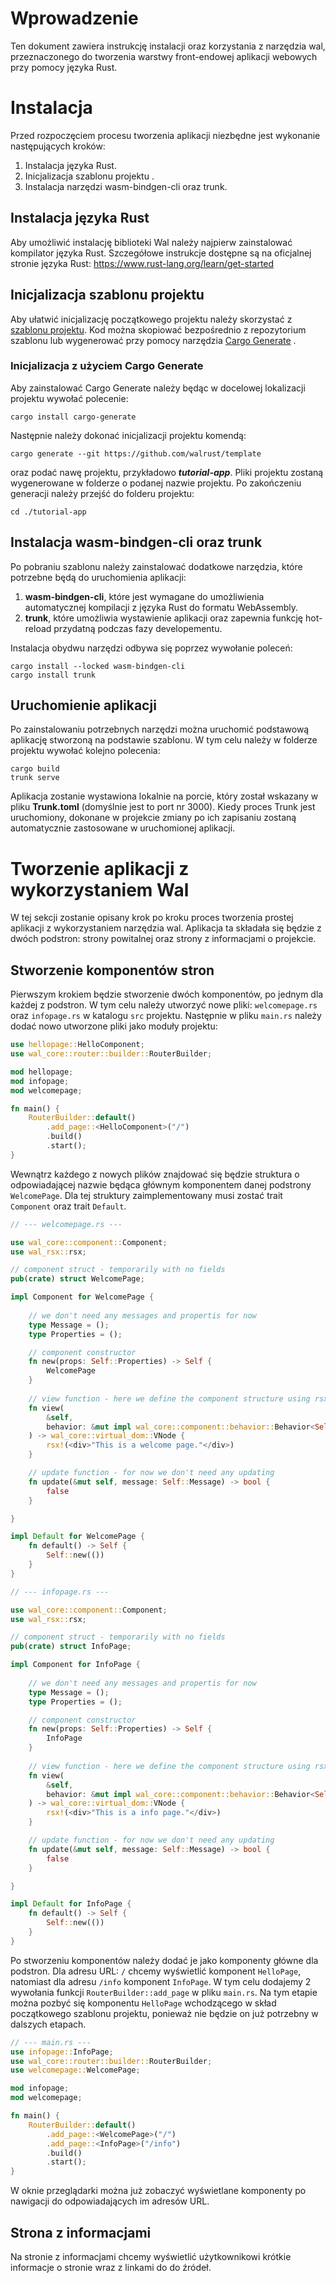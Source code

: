 # Wprowadzenie

Ten dokument zawiera instrukcję instalacji oraz korzystania z narzędzia wal, przeznaczonego do tworzenia warstwy front-endowej aplikacji webowych przy pomocy języka Rust.

# Instalacja

Przed rozpoczęciem procesu tworzenia aplikacji niezbędne jest wykonanie następujących kroków:

1. Instalacja języka Rust.
2. Inicjalizacja szablonu projektu .
3. Instalacja narzędzi wasm-bindgen-cli oraz trunk.

## Instalacja języka Rust

Aby umożliwić instalację biblioteki Wal należy najpierw zainstalować kompilator języka Rust. Szczegółowe instrukcje dostępne są na oficjalnej stronie języka Rust: https://www.rust-lang.org/learn/get-started

## Inicjalizacja szablonu projektu

Aby ułatwić inicjalizację początkowego projektu należy skorzystać z [szablonu projektu](https://github.com/walrust/template). Kod można skopiować bezpośrednio z repozytorium szablonu lub wygenerować przy pomocy narzędzia [Cargo Generate](https://github.com/cargo-generate/cargo-generate) .

### Inicjalizacja z użyciem Cargo Generate

Aby zainstalować Cargo Generate należy będąc w docelowej lokalizacji projektu wywołać polecenie:

```
cargo install cargo-generate
```

Następnie należy dokonać inicjalizacji projektu komendą:

```
cargo generate --git https://github.com/walrust/template
```

oraz podać nawę projektu, przykładowo **_tutorial-app_**. Pliki projektu zostaną wygenerowane w folderze o podanej nazwie projektu. Po zakończeniu generacji należy przejść do folderu projektu:

```
cd ./tutorial-app
```

## Instalacja wasm-bindgen-cli oraz trunk

Po pobraniu szablonu należy zainstalować dodatkowe narzędzia, które potrzebne będą do uruchomienia aplikacji:

1. **wasm-bindgen-cli**, które jest wymagane do umożliwienia automatycznej kompilacji z języka Rust do formatu WebAssembly.
2. **trunk**, które umożliwia wystawienie aplikacji oraz zapewnia funkcję hot-reload przydatną podczas fazy developementu.

Instalacja obydwu narzędzi odbywa się poprzez wywołanie poleceń:

```
cargo install --locked wasm-bindgen-cli
cargo install trunk
```

## Uruchomienie aplikacji

Po zainstalowaniu potrzebnych narzędzi można uruchomić podstawową aplikację stworzoną na podstawie szablonu. W tym celu należy w folderze projektu wywołać kolejno polecenia:

```
cargo build
trunk serve
```

Aplikacja zostanie wystawiona lokalnie na porcie, który został wskazany w pliku **Trunk.toml** (domyślnie jest to port nr 3000). Kiedy proces Trunk jest uruchomiony, dokonane w projekcie zmiany po ich zapisaniu zostaną automatycznie zastosowane w uruchomionej aplikacji.

# Tworzenie aplikacji z wykorzystaniem Wal

W tej sekcji zostanie opisany krok po kroku proces tworzenia prostej aplikacji z wykorzystaniem narzędzia wal. Aplikacja ta składała się będzie z dwóch podstron: strony powitalnej oraz strony z informacjami o projekcie.

## Stworzenie komponentów stron

Pierwszym krokiem będzie stworzenie dwóch komponentów, po jednym dla każdej z podstron. W tym celu należy utworzyć nowe pliki: `welcomepage.rs` oraz `infopage.rs` w katalogu `src` projektu.
Następnie w pliku `main.rs` należy dodać nowo utworzone pliki jako moduły projektu:

```Rust
use hellopage::HelloComponent;
use wal_core::router::builder::RouterBuilder;

mod hellopage;
mod infopage;
mod welcomepage;

fn main() {
    RouterBuilder::default()
        .add_page::<HelloComponent>("/")
        .build()
        .start();
}
```

Wewnątrz każdego z nowych plików znajdować się będzie struktura o odpowiadającej nazwie będąca głównym komponentem danej podstrony `WelcomePage`. Dla tej struktury zaimplementowany musi zostać trait `Component` oraz trait `Default`.

```Rust
// --- welcomepage.rs ---

use wal_core::component::Component;
use wal_rsx::rsx;

// component struct - temporarily with no fields
pub(crate) struct WelcomePage;

impl Component for WelcomePage {
   
    // we don't need any messages and propertis for now
    type Message = ();
    type Properties = ();

	// component constructor
    fn new(props: Self::Properties) -> Self {
        WelcomePage
    }
   
	// view function - here we define the component structure using rsx syntax
    fn view(
        &self,
        behavior: &mut impl wal_core::component::behavior::Behavior<Self>,
    ) -> wal_core::virtual_dom::VNode {
        rsx!(<div>"This is a welcome page."</div>)
    }

	// update function - for now we don't need any updating
    fn update(&mut self, message: Self::Message) -> bool {
        false
    }

}

impl Default for WelcomePage {
    fn default() -> Self {
        Self::new(())
    }
}
```

```Rust
// --- infopage.rs ---

use wal_core::component::Component;
use wal_rsx::rsx;

// component struct - temporarily with no fields
pub(crate) struct InfoPage;

impl Component for InfoPage {
   
    // we don't need any messages and propertis for now
    type Message = ();
    type Properties = ();

	// component constructor
    fn new(props: Self::Properties) -> Self {
        InfoPage
    }
   
	// view function - here we define the component structure using rsx syntax
    fn view(
        &self,
        behavior: &mut impl wal_core::component::behavior::Behavior<Self>,
    ) -> wal_core::virtual_dom::VNode {
        rsx!(<div>"This is a info page."</div>)
    }

	// update function - for now we don't need any updating
    fn update(&mut self, message: Self::Message) -> bool {
        false
    }

}

impl Default for InfoPage {
    fn default() -> Self {
        Self::new(())
    }
}
```

Po stworzeniu komponentów należy dodać je jako komponenty główne dla podstron. Dla adresu URL: `/` chcemy wyświetlić komponent `HelloPage`, natomiast dla adresu `/info` komponent `InfoPage`. W tym celu dodajemy 2 wywołania funkcji `RouterBuilder::add_page` w pliku `main.rs`. Na tym etapie można pozbyć się komponentu `HelloPage` wchodzącego w skład początkowego szablonu projektu, ponieważ nie będzie on już potrzebny w dalszych etapach.

```Rust
// --- main.rs ---
use infopage::InfoPage;
use wal_core::router::builder::RouterBuilder;
use welcomepage::WelcomePage;

mod infopage;
mod welcomepage;

fn main() {
    RouterBuilder::default()
        .add_page::<WelcomePage>("/")
        .add_page::<InfoPage>("/info")
        .build()
        .start();
}
```

W oknie przeglądarki można już zobaczyć wyświetlane komponenty po nawigacji do odpowiadających im adresów URL.

## Strona z informacjami

Na stronie z informacjami chcemy wyświetlić użytkownikowi krótkie informacje o stronie wraz z linkami do do źródeł.
